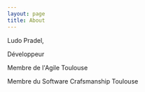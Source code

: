 ```yaml
---
layout: page
title: About
---
```


Ludo Pradel, 

Développeur

Membre de l'Agile Toulouse

Membre du Software Crafsmanship Toulouse
